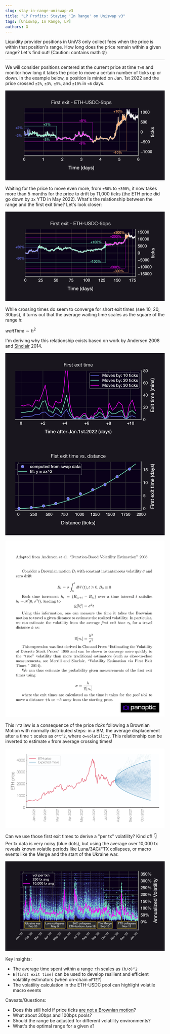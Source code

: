 ```yaml
---
slug: stay-in-range-uniswap-v3
title: "LP Profits: Staying 'In Range' on Uniswap v3"
tags: [Uniswap, In Range, LP]
authors: G
---
```

Liquidity provider positions in UniV3 only collect fees when the price is within that position's range. How long does the price remain within a given range? Let's find out! (Caution: contains math 🤓)

<!--truncate-->

---

We will consider positions centered at the current price at time `T=0` and monitor how long it takes the price to move a certain number of ticks up or down. In the example below, a position is minted on Jan. 1st 2022 and the price crossed `±2%`, `±3%`, `±5%`, and `±10%` in `<6` days.

![img-1](./img-1.png)

Waiting for the price to move even more, from `±50%` to `±300%`, it now takes more than 5 months for the price to drift by 11,000 ticks (the ETH price did go down by `3x` YTD in May 2022). What's the relationship between the range and the first exit time? Let's look closer:

![img-2](./img-2.png)

While crossing times do seem to converge for short exit times (see 10, 20, 30bps), it turns out that the average waiting time scales as the square of the range h:

$waitTime \sim h^2$

I'm deriving why this relationship exists based on work by Andersen 2008 and [Sinclair](https://twitter.com/SinclairEuan) 2014.

![img-3](./img-3.png)

![img-4](./img-4.png)

This `h^2` law is a consequence of the price *ticks* following a Brownian Motion with normally distributed steps: in a BM, the average displacement after a time `t` scales as `σ*t^2`, where `σ=volatility`. This relationship can be inverted to estimate `σ` from average crossing times!

![img-5](./img-5.jpg)

Can we use those first exit times to derive a "per tx" volatility? Kind of! 👇 Per tx data is very noisy (blue dots), but using the average over 10,000 tx reveals known volatile periods like Luna/3AC/FTX collapses, or macro events like the Merge and the start of the Ukraine war.

![img-6](./img-6.jpg)

Key insights:
-   The average time spent within a range ±h scales as `(h/σ)^2`
-   `E[first exit time]` can be used to develop resilient and efficient volatility estimators (when on-chain `σFTE`?)
-   The volatility calculation in the ETH-USDC pool can highlight volatile macro events
    

Caveats/Questions:
-   Does this still hold if price ticks [are not a Brownian motion](https://panoptic.xyz/research/uniswap-violates-geometric-brownian-motion)?
-   What about 30bps and 100bps pools?
-   Should the range be adjusted for different volatility environments?
-   What's the optimal range for a given `σ`?
